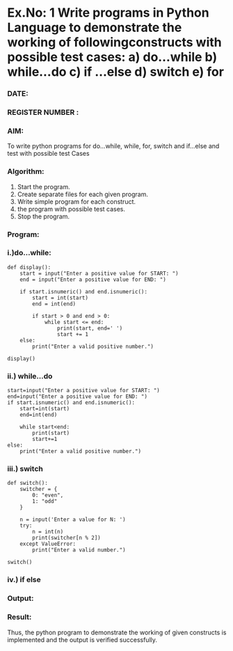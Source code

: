 # Ex.No: 1 Write programs in Python Language to demonstrate the working of followingconstructs with possible test cases: a) do…while b) while…do c) if …else d) switch e) for 

### DATE:                                                                            
### REGISTER NUMBER : 

### AIM:  
To write python programs for do…while, while, for, switch and if…else and test with possible test Cases 

### Algorithm:
1. Start the program.
2. Create separate files for each given program.
3. Write simple program for each construct.
4.  the program with possible test cases.
5. Stop the program.
   
### Program:
### i.)do…while: 
```
def display():
    start = input("Enter a positive value for START: ")
    end = input("Enter a positive value for END: ")
    
    if start.isnumeric() and end.isnumeric():
        start = int(start)
        end = int(end)
        
        if start > 0 and end > 0:  
            while start <= end:    
                print(start, end=' ')
                start += 1
    else:
        print("Enter a valid positive number.")

display()
```
### ii.) while…do 
```
start=input("Enter a positive value for START: ")
end=input("Enter a positive value for END: ")
if start.isnumeric() and end.isnumeric():
    start=int(start)
    end=int(end)
        
    while start<end:
        print(start)
        start+=1
else:
    print("Enter a valid positive number.")
```

### iii.) switch
```
def switch():
    switcher = {
        0: "even",
        1: "odd"
    }
    
    n = input('Enter a value for N: ')
    try:
        n = int(n)
        print(switcher[n % 2])
    except ValueError:
        print("Enter a valid number.")

switch()
```

### iv.) if else

### Output:







### Result:
Thus, the python program to demonstrate the working of given constructs is implemented and the output is verified successfully.


